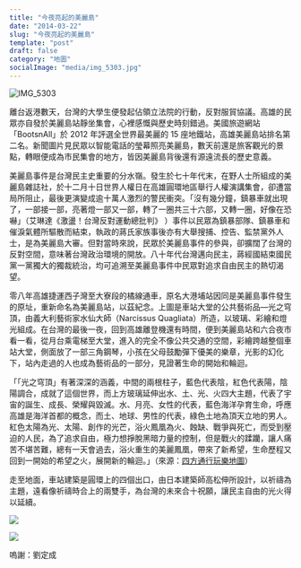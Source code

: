 ```yaml
---
title: "今夜亮起的美麗島"
date: "2014-03-22"
slug: "今夜亮起的美麗島"
template: "post"
draft: false
category: "地圖"
socialImage: "media/img_5303.jpg"
---
```


![IMG_5303](media/img_5303.jpg)

離台返港數天，台灣的大學生便發起佔領立法院的行動，反對服貿協議。高雄的民眾亦自發於美麗島站靜坐集會，心裡感慨與歷史時刻錯過。美國旅遊網站「BootsnAll」於 2012 年評選全世界最美麗的 15 座地鐵站，高雄美麗島站排名第二名。新聞圖片見民眾以智能電話的瑩幕照亮美麗島，數天前還是旅客觀光的景點，轉眼便成為市民集會的地方，皆因美麗島背後還有源遠流長的歷史意義。

美麗島事件是台灣民主史重要的分水嶺。發生於七十年代末，在野人士所組成的美麗島雜誌社，於十二月十日世界人權日在高雄圓環地區舉行人權演講集會，卻遭當局所阻止，最後更演變成逾十萬人激烈的警民衝突。「沒有幾分鐘，鎮暴車就出現了，一部接一部，亮著燈一部又一部，轉了一圈共三十六部，又轉一圈，好像在恐嚇」（艾琳達《激盪！台灣反對運動總批判》 ）事件以民眾為鎮暴部隊、鎮暴車和催淚氣體所驅散而結束，執政的蔣氏家族事後亦有大舉搜捕、控告、監禁黨外人士，是為美麗島大審。但對當時來說，民眾於美麗島事件的參與，卻擴闊了台灣的反對空間，意味著台灣政治環境的開放。八十年代台灣邁向民主，蔣經國結束國民黨一黨獨大的獨裁統治，均可追溯至美麗島事件中民眾對追求自由民主的熱切渴望。

零八年高雄捷運西子灣至大寮段的橘線通車，原名大港埔站因同是美麗島事件發生的原址，重新命名為美麗島站，以茲紀念。上圖是車站大堂的公共藝術品—光之穹頂，由義大利藝術家水仙大師（Narcissus Quagliata）所造，以玻璃、彩繪和燈光組成。在台灣的最後一夜，回到高雄離登機還有時間，便到美麗島站和六合夜市看一看，從月台乘電梯至大堂，進入的完全不像公共交通的空間，彩繪跨越整個車站大堂，側面放了一部三角鋼琴，小孩在父母鼓勵彈下優美的樂章，光影的幻化下，站內走過的人也成為藝術品的一部分，見證著生命的開始和輪迴。

「「光之穹頂」有著深深的涵義，中間的兩根柱子，藍色代表陰，紅色代表陽，陰陽調合，成就了這個世界，而上方玻璃延伸出水、土、光、火四大主題，代表了宇宙的誕生、成長、榮耀與毀滅。水、月亮、女性的代表，藍色海洋孕育生命，呼應高雄是海洋首都的概念，而土、地球、男性的代表，綠色土地為頂天立地的男人。紅色太陽為光、太陽、創作的光芒，浴火鳳凰為火、蝕缺、戰爭與死亡，而受到壓迫的人民，為了追求自由，極力想掙脫黑暗力量的控制，但是戰火的蹂躪，讓人痛苦不堪苦難，總有一天會過去，浴火重生的美麗鳳凰，帶來了新希望，生命歷程又回到一開始的希望之火，展開新的輪迴。」（來源：[四方通行玩樂地圖](http://guide.easytravel.com.tw/scenic.aspx?CityID=19&AreaID=251&PlaceID=2605)）

走至地面，車站建築是圓環上的四個出口，由日本建築師高松伸所設計，以祈禱為主題，遠看像祈禱時合上的兩雙手，為台灣的未來合十祝願，讓民主自由的光火得以延續。

![](media/img_8153.jpg)

![](media/img_8152.jpg)

嗚謝：劉定成
